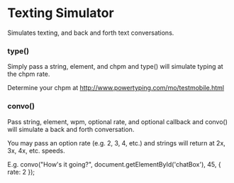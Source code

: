 # Texting Simulator

Simulates texting, and back and forth text conversations.

### type()

Simply pass a string, element, and chpm and type() will simulate typing at the chpm rate.

Determine your chpm at http://www.powertyping.com/mo/testmobile.html

### convo()

Pass string, element, wpm, optional rate, and optional callback and convo() will simulate a back and forth conversation.

You may pass an option rate (e.g. 2, 3, 4, etc.) and strings will return at 2x, 3x, 4x, etc. speeds.

E.g. convo("How's it going?", document.getElementById('chatBox'), 45, { rate: 2 });
